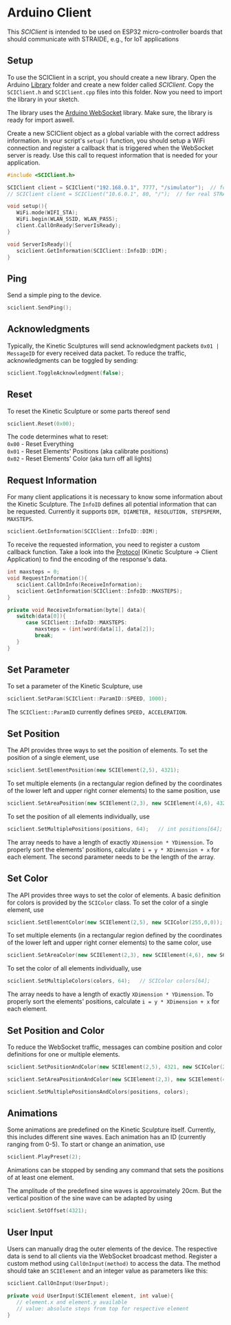 # Arduino Client

This _SCIClient_ is intended to be used on ESP32 micro-controller boards that should communicate with STRAIDE, e.g., for IoT applications

## Setup

To use the SCIClient in a script, you should create a new library. Open the Arduino [Library](https://www.arduino.cc/en/Guide/Libraries) folder and create a new folder called _SCIClient_. Copy the `SCIClient.h` and `SCIClient.cpp` files into this folder. Now you need to import the library in your sketch.

The library uses the [Arduino WebSocket](https://github.com/Links2004/arduinoWebSockets) library. Make sure, the library is ready for import aswell. 

Create a new SCIClient object as a global variable with the correct address information. In your script's `setup()` function, you should setup a WiFi connection and register a callback that is triggered when the WebSocket server is ready. Use this call to request information that is needed for your application.

```cpp
#include <SCIClient.h>

SCIClient client = SCIClient("192.168.0.1", 7777, "/simulator");  // for Simulator
// SCIClient client = SCIClient("10.6.0.1", 80, "/");  // for real STRAIDE

void setup(){
   WiFi.mode(WIFI_STA);
   WiFi.begin(WLAN_SSID, WLAN_PASS);
   client.CallOnReady(ServerIsReady);
}

void ServerIsReady(){
   sciclient.GetInformation(SCIClient::InfoID::DIM);
}
```

## Ping
Send a simple ping to the device.
```cpp
sciclient.SendPing();
```

## Acknowledgments
Typically, the Kinetic Sculptures will send acknowledgment packets `0x01 | MessageID` for every received data packet. To reduce the traffic, acknowledgments can be toggled by sending:
```cpp
sciclient.ToggleAcknowledgment(false);
```

## Reset
To reset the Kinetic Sculpture or some parts thereof send
```cpp
sciclient.Reset(0x00);
```
The code determines what to reset:\
`0x00` - Reset Everything\
`0x01` - Reset Elements' Positions (aka calibrate positions)\
`0x02` - Reset Elements' Color (aka turn off all lights)

## Request Information
For many client applications it is necessary to know some information about the Kinetic Sculpture. The `InfoID` defines all potential information that can be requested. Currently it supports `DIM, DIAMETER, RESOLUTION, STEPSPERM, MAXSTEPS`.

```cpp
sciclient.GetInformation(SCIClient::InfoID::DIM);
```
To receive the requested information, you need to register a custom callback function. Take a look into the [Protocol](SCIClient/Protocol) (Kinetic Sculpture -> Client Application) to find the encoding of the response's data.
```cpp
int maxsteps = 0;
void RequestInformation(){
   sciclient.CallOnInfo(ReceiveInformation);
   sciclient.GetInformation(SCIClient::InfoID::MAXSTEPS);
}

private void ReceiveInformation(byte[] data){
   switch(data[0]){
      case SCIClient::InfoID::MAXSTEPS:
         maxsteps = (int)word(data[1], data[2]);
         break;
   }
}
```

## Set Parameter
To set a parameter of the Kinetic Sculpture, use
```cpp
sciclient.SetParam(SCIClient::ParamID::SPEED, 1000);
```
The `SCIClient::ParamID` currently defines `SPEED, ACCELERATION`.

## Set Position
The API provides three ways to set the position of elements. To set the position of a single element, use
```cpp
sciclient.SetElementPosition(new SCIElement(2,5), 4321);
```

To set multiple elements (in a rectangular region defined by the coordinates of the lower left and upper right corner elements) to the same position, use
```cpp
sciclient.SetAreaPosition(new SCIElement(2,3), new SCIElement(4,6), 4321);
```

To set the position of all elements individually, use
```cpp
sciclient.SetMultiplePositions(positions, 64);   // int positions[64]; 
```
The array needs to have a length of exactly `XDimension * YDimension`. To properly sort the elements' positions, calculate `i = y * XDimension + x` for each element. The second parameter needs to be the length of the array.

## Set Color
The API provides three ways to set the color of elements. A basic definition for colors is provided by the `SCIColor` class. To set the color of a single element, use
```cpp
sciclient.SetElementColor(new SCIElement(2,5), new SCIColor(255,0,0));
```
To set multiple elements (in a rectangular region defined by the coordinates of the lower left and upper right corner elements) to the same color, use
```cpp
sciclient.SetAreaColor(new SCIElement(2,3), new SCIElement(4,6), new SCIColor(255,0,0));
```

To set the color of all elements individually, use
```cpp
sciclient.SetMultipleColors(colors, 64);   // SCIColor colors[64];
```
The array needs to have a length of exactly `XDimension * YDimension`. To properly sort the elements' positions, calculate `i = y * XDimension + x` for each element.


## Set Position and Color
To reduce the WebSocket traffic, messages can combine position and color definitions for one or multiple elements. 
```cpp
sciclient.SetPositionAndColor(new SCIElement(2,5), 4321, new SCIColor(255,0,0));

sciclient.SetAreaPositionAndColor(new SCIElement(2,3), new SCIElement(4,6), 4321, new SCIColor(255,0,0));

sciclient.SetMultiplePositionsAndColors(positions, colors);
```

## Animations
Some animations are predefined on the Kinetic Sculpture itself. Currently, this includes different sine waves. Each animation has an ID (currently ranging from 0-5). To start or change an animation, use
```cpp
sciclient.PlayPreset(2);
```
Animations can be stopped by sending any command that sets the positions of at least one element.

The amplitude of the predefined sine waves is approximately 20cm. But the vertical position of the sine wave can be adapted by using
```cpp
sciclient.SetOffset(4321);
```

## User Input
Users can manually drag the outer elements of the device. The respective data is send to all clients via the WebSocket broadcast method. Register a custom method using `CallOnInput(method)` to access the data. The method should take an `SCIElement` and an integer value as parameters like this:

```cpp
sciclient.CallOnInput(UserInput);

private void UserInput(SCIElement element, int value){
   // element.x and element.y available
   // value: absolute steps from top for respective element
}
```